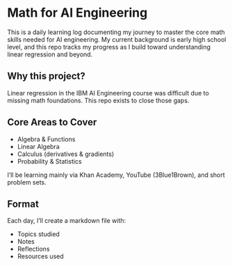 # Math for AI Engineering

This is a daily learning log documenting my journey to master the core math skills needed for AI engineering. My current background is early high school level, and this repo tracks my progress as I build toward understanding linear regression and beyond.

## Why this project?

Linear regression in the IBM AI Engineering course was difficult due to missing math foundations. This repo exists to close those gaps.

## Core Areas to Cover
- Algebra & Functions
- Linear Algebra
- Calculus (derivatives & gradients)
- Probability & Statistics

I’ll be learning mainly via Khan Academy, YouTube (3Blue1Brown), and short problem sets.

## Format
Each day, I’ll create a markdown file with:
- Topics studied
- Notes
- Reflections
- Resources used
